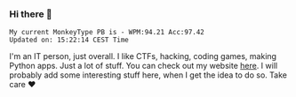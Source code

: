 ### Hi there 👋
<!-- PB START -->
```
My current MonkeyType PB is - WPM:94.21 Acc:97.42
Updated on: 15:22:14 CEST Time
```
<!-- PB END -->
I'm an IT person, just overall. I like CTFs, hacking, coding games, making Python apps. Just a lot of stuff.
You can check out my website [here](https://skill3472.github.io/).
I will probably add some interesting stuff here, when I get the idea to do so. Take care ❤️

